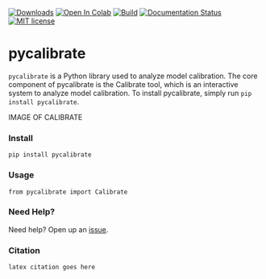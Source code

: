 [![Downloads](https://static.pepy.tech/personalized-badge/pycalibrate?period=total&units=international_system&left_color=grey&right_color=blue&left_text=Downloads)](https://pepy.tech/project/pycalibrate) [![Open In Colab](https://colab.research.google.com/assets/colab-badge.svg)](https://colab.research.google.com/...)
 [![Build](https://github.com/VIDA-NYU/pycalibrate/actions/workflows/build.yml/badge.svg)](https://github.com/VIDA-NYU/pycalibrate/actions/workflows/build.yml) [![Documentation Status](https://readthedocs.org/projects/pycalibrate/badge/?version=latest)](https://pycalibrate.readthedocs.io/en/latest/?badge=latest) [![MIT license](https://img.shields.io/badge/License-MIT-blue.svg)](https://github.com/VIDA-NYU/pycalibrate/blob/main/LICENSE)

# pycalibrate
`pycalibrate` is a Python library used to analyze model calibration. The core component of pycalibrate is the Calibrate tool, which is an interactive system to analyze model calibration. To install pycalibrate, simply run `pip install pycalibrate`.

IMAGE OF CALIBRATE

### Install
```
pip install pycalibrate
```

### Usage
```
from pycalibrate import Calibrate
```

### Need Help?
Need help? Open up an [issue](https://github.com/VIDA-NYU/pycalibrate/issues).

### Citation

```
latex citation goes here
```
